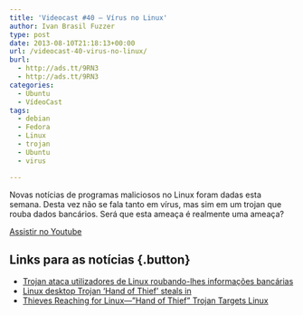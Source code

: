 ```yaml
---
title: 'Videocast #40 – Vírus no Linux'
author: Ivan Brasil Fuzzer
type: post
date: 2013-08-10T21:18:13+00:00
url: /videocast-40-virus-no-linux/
burl:
  - http://ads.tt/9RN3
  - http://ads.tt/9RN3
categories:
  - Ubuntu
  - VídeoCast
tags:
  - debian
  - Fedora
  - Linux
  - trojan
  - Ubuntu
  - virus

---
```

Novas notícias de programas maliciosos no Linux foram dadas esta semana. Desta vez não se fala tanto em vírus, mas sim em um trojan que rouba dados bancários. Será que esta ameaça é realmente uma ameaça?

<div class="video">
</div>

<p class="button">
  <a href="http://www.youtube.com/embed/TmHIsRwm4No" target="_blank" rel="nofollow">Assistir no Youtube</a>
</p>

## Links para as notícias {.button}

  * [Trojan ataca utilizadores de Linux roubando-lhes informações bancárias][1]
  * [Linux desktop Trojan &#8216;Hand of Thief&#8217; steals in][2]
  * [Thieves Reaching for Linux—”Hand of Thief” Trojan Targets Linux][3]

 [1]: http://www.techenet.com/2013/08/trojan-ataca-utilizadores-de-linux-roubando-lhes-informacoes-bancarias/
 [2]: http://www.zdnet.com/linux-desktop-trojan-hand-of-thief-steals-in-7000019175/
 [3]: https://blogs.rsa.com/thieves-reaching-for-linux-hand-of-thief-trojan-targets-linux-inth3wild/